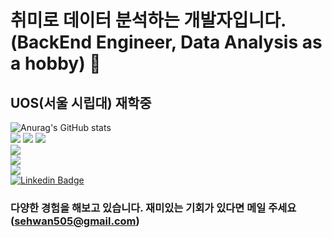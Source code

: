 # 취미로 데이터 분석하는 개발자입니다. (BackEnd Engineer, Data Analysis as a hobby) 👋
## UOS(서울 시립대) 재학중
![Anurag's GitHub stats](https://github-readme-stats.vercel.app/api?username=sehwan505&show_icons=true&theme=radical)<br/>
<img src="https://img.shields.io/badge/Python-3766AB?style=flat-square&logo=Python&logoColor=white"/>
<img src="https://img.shields.io/badge/42Seoul-000000?style=flat-square&logo=42&logoColor=white"/> 
<img src="https://img.shields.io/badge/Django-092E20?style=flat-square&logo=Django&logoColor=white"/><br/>
<img src="https://img.shields.io/badge/sklearn-F7931E?style=flat-square&logo=scikit-learn&logoColor=white"/><br/>
<img src="https://img.shields.io/badge/TensorFlow-092E20?style=flat-square&logo=TensorFlow&logoColor=white"/><br/>
<img src="https://img.shields.io/badge/Java-FF6F00?style=flat-square&logo=Java&logoColor=white"/><br/>
[![Linkedin Badge](https://img.shields.io/badge/-LinkedIn-blue?style=flat-square&logo=Linkedin&logoColor=white&link=https://www.linkedin.com/in/%EC%84%B8%ED%99%98-%EB%B0%95-72736117a/)](https://www.linkedin.com/in/seong-yun-byeon-8183a8113/)
### 다양한 경험을 해보고 있습니다. 재미있는 기회가 있다면 메일 주세요(sehwan505@gmail.com)


<!--
**sehwan505/sehwan505** is a ✨ _special_ ✨ repository because its `README.md` (this file) appears on your GitHub profile.

Here are some ideas to get you started:

- 🔭 I’m currently working on ...
- 🌱 I’m currently learning ...
- 👯 I’m looking to collaborate on ...
- 🤔 I’m looking for help with ...
- 💬 Ask me about ...
- 📫 How to reach me: ...
- 😄 Pronouns: ...
- ⚡ Fun fact: ...
-->
